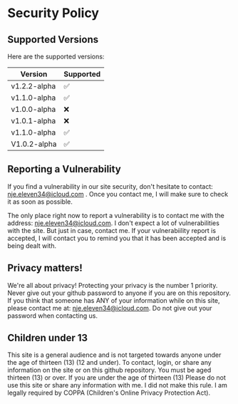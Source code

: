 # Security Policy

## Supported Versions
Here are the supported versions:

| Version       | Supported          |
| -------       | ------------------ |
| v1.2.2-alpha  | :white_check_mark: |
| v1.1.0-alpha   | :white_check_mark:
| v1.0.0-alpha   | ❌ |
| v1.0.1-alpha   | ❌ |
| v1.1.0-alpha  |  :white_check_mark: |
| V1.0.2-alpha   | :white_check_mark: |


## Reporting a Vulnerability

If you find a vulnerability in our site security, don't hesitate to contact: nje.eleven34@icloud.com .
Once you contact me, I will make sure to check it as soon as possible. 

The only place right now to report a vulnerability is to contact me with the address: nje.eleven34@icloud.com. I don't expect a lot of vulnerabilities with the site. But just in case,
contact me. If your vulnerabiility report is accepted, I will contact you to remind you that it has been accepted and is being dealt with. 

## Privacy matters!

We're all about privacy! Protecting your privacy is the number 1 priority. Never give out your github password to anyone if you are on this repository. If you think that someone
has ANY of your information while on this site, please contact me at: nje.eleven34@icloud.com. Do not give out your password when contacting us. 

## Children under 13

This site is a general audience and is not targeted towards anyone under the age of thirteen (13) (12 and under). To contact, login, or share any information on the site or on this github repository. You must be aged thirteen (13) or over. If you are under the age of thirteen (13) Please do not use this site or share any information with me. I did not make this rule. I am legally required by COPPA (Children's Online Privacy Protection Act).


